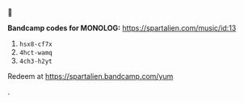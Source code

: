 :floppy_disk:

**Bandcamp codes for MONOLOG:**
<https://spartalien.com/music/id:13>

1. `hsx8-cf7x`
2. `4hct-wamq`
3. `4ch3-h2yt`

Redeem at <https://spartalien.bandcamp.com/yum>

.
